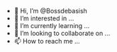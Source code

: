 - 👋 Hi, I’m @Bossdebasish
- 👀 I’m interested in ...
- 🌱 I’m currently learning ...
- 💞️ I’m looking to collaborate on ...
- 📫 How to reach me ...

<!---
Bossdebasish/Bossdebasish is a ✨ special ✨ repository because its `README.md` (this file) appears on your GitHub profile.
You can click the Preview link to take a look at your changes.
--->
